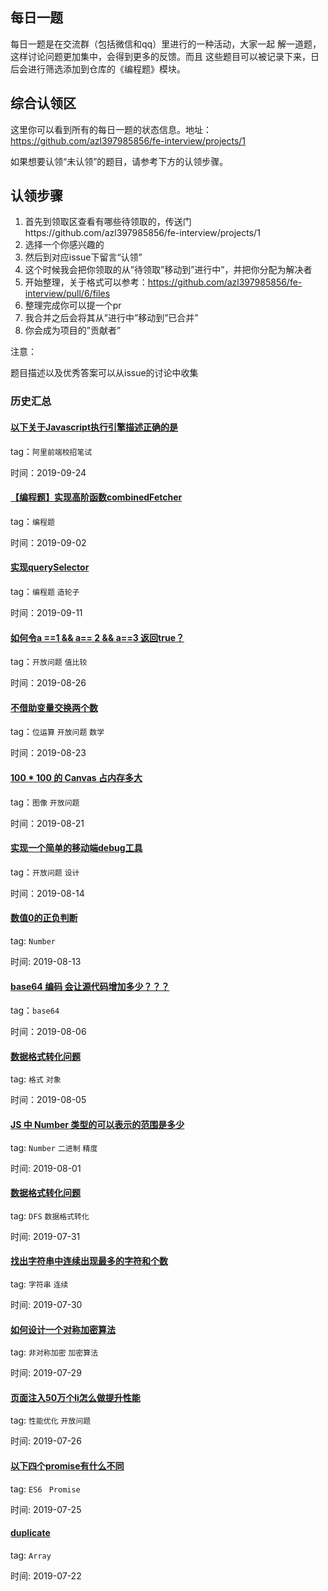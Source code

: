 ## 每日一题
每日一题是在交流群（包括微信和qq）里进行的一种活动，大家一起
解一道题，这样讨论问题更加集中，会得到更多的反馈。而且
这些题目可以被记录下来，日后会进行筛选添加到仓库的《编程题》模块。

## 综合认领区
这里你可以看到所有的每日一题的状态信息。地址： https://github.com/azl397985856/fe-interview/projects/1

如果想要认领“未认领”的题目，请参考下方的认领步骤。

## 认领步骤

1. 首先到领取区查看有哪些待领取的，传送门https://github.com/azl397985856/fe-interview/projects/1
2. 选择一个你感兴趣的
3. 然后到对应issue下留言“认领”
4. 这个时候我会把你领取的从”待领取”移动到”进行中”，并把你分配为解决者
5. 开始整理，关于格式可以参考：https://github.com/azl397985856/fe-interview/pull/6/files
6. 整理完成你可以提一个pr
7. 我合并之后会将其从”进行中”移动到”已合并”
8. 你会成为项目的”贡献者”

注意：

题目描述以及优秀答案可以从issue的讨论中收集

### 历史汇总

#### [以下关于Javascript执行引擎描述正确的是](./2019-09-24.md)

tag：`阿里前端校招笔试`

时间：2019-09-24

#### [【编程题】实现高阶函数combinedFetcher](./2019-09-02.md)

tag：`编程题`

时间：2019-09-02

#### [实现querySelector](./2019-09-11.md)

tag：`编程题` `造轮子`

时间：2019-09-11

#### [如何令a ==1 && a== 2 && a==3 返回true？](./2019-08-26.md)

tag：`开放问题` `值比较`

时间：2019-08-26

#### [不借助变量交换两个数](https://mp.weixin.qq.com/s/ki4Xgy0MJLe91HxxpKBFnQ)

tag：`位运算` `开放问题` `数学`

时间：2019-08-23

#### [100 * 100 的 Canvas 占内存多大](https://mp.weixin.qq.com/s/EGgsMBjGCG8l9JViYxvX3g)

tag：`图像` `开放问题`

时间：2019-08-21

#### [实现一个简单的移动端debug工具](./2019-08-14.md)

tag：`开放问题` `设计`

时间：2019-08-14

#### [数值0的正负判断](./2019-08-13.md)

tag: `Number`

时间: 2019-08-13

#### [base64 编码 会让源代码增加多少？？？](./2019-08-06.md)

tag：`base64`

时间：2019-08-06

#### [数据格式转化问题](./2019-08-05.md)

tag: `格式` `对象`

时间：2019-08-05

#### [JS 中 Number 类型的可以表示的范围是多少](./2019-08-01.md)

tag: `Number` `二进制` `精度`

时间: 2019-08-01

#### [数据格式转化问题](./2019-07-31.md)

tag: `DFS` `数据格式转化`

时间: 2019-07-31

#### [找出字符串中连续出现最多的字符和个数](./2019-07-30.md)

tag: `字符串` `连续`

时间: 2019-07-30

#### [如何设计一个对称加密算法](./2019-07-29.md)

tag: `非对称加密` `加密算法`

时间: 2019-07-29

#### [页面注入50万个li怎么做提升性能](./2019-07-26.md)

tag: `性能优化` `开放问题`

时间: 2019-07-26

#### [以下四个promise有什么不同](./2019-07-25.md)

tag: `ES6 ` `Promise`

时间: 2019-07-25

#### [duplicate](./2019-07-22.md)

tag: `Array`

时间: 2019-07-22




















